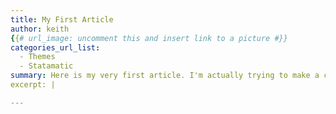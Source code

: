```yaml
---
title: My First Article
author: keith
{{# url_image: uncomment this and insert link to a picture #}} 
categories_url_list:
  - Themes
  - Statamatic
summary: Here is my very first article. I'm actually trying to make a custom theme using the statarkers-theme. I really hope that it turns out ok! 
excerpt: |

---
```


